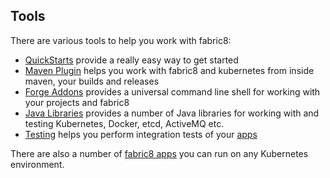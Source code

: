 ## Tools

There are various tools to help you work with fabric8:

* [QuickStarts](quickstarts.html) provide a really easy way to get started
* [Maven Plugin](mavenPlugin.html) helps you work with fabric8 and kubernetes from inside maven, your builds and releases
* [Forge Addons](forge.html) provides a universal command line shell for working with your projects and fabric8
* [Java Libraries](javaLibraries.html) provides a number of Java libraries for working with and testing Kubernetes, Docker, etcd, ActiveMQ etc.
* [Testing](testing.html) helps you perform integration tests of your [apps](apps.html)

There are also a number of [fabric8 apps](fabric8Apps.html) you can run on any Kubernetes environment.